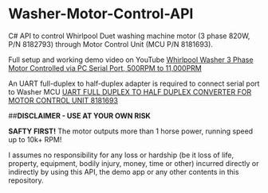 Washer-Motor-Control-API
========================

C# API to control Whirlpool Duet washing machine motor (3 phase 820W, P/N 8182793) through Motor Control Unit (MCU P/N 8181693).

Full setup and working demo video on YouTube [Whirlpool Washer 3 Phase Motor Controlled via PC Serial Port, 500RPM to 11,000PRM ](http://www.youtube.com/watch?v=Npxd_H7FeSQ) 

An UART full-duplex to half-duplex adapter is required to connect serial port to Washer MCU [UART FULL DUPLEX TO HALF DUPLEX CONVERTER FOR MOTOR CONTROL UNIT 8181693](http://www.code2control.com/category/garage-fun/)

##**DISCLAIMER - USE AT YOUR OWN RISK**

**SAFTY FIRST!** The motor outputs more than 1 horse power, running speed up to 10k+ RPM! 

I assumes no responsibility for any loss or hardship (be it loss of life, property, equipment, bodily injury, money, time or other) incurred directly or indirectly by using this API, the demo app or any other contents in this repository.
